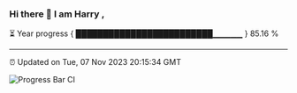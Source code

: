 ### Hi there 👋 I am Harry , 

⏳ Year progress { █████████████████████████▁▁▁▁▁ } 85.16 %

---

⏰ Updated on Tue, 07 Nov 2023 20:15:34 GMT

![Progress Bar CI](https://github.com/duykhang68/duykhang68/workflows/Progress%20Bar%20CI/badge.svg)
